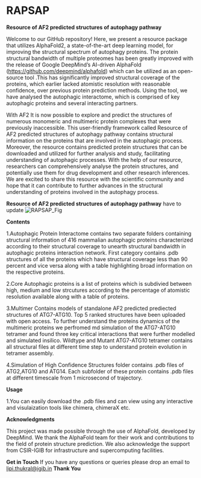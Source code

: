 # RAPSAP 

**Resource of AF2 predicted structures of autophagy pathway**

Welcome to our GitHub repository! Here, we present a resource package that utilizes AlphaFold2, a state-of-the-art deep learning model, for improving the structural spectrum of autophagy proteins. The protein structural bandwidth of multiple proteomes has been greatly improved with the release of Google DeepMind’s AI-driven AlphaFold (https://github.com/deepmind/alphafold) which can be utilized as an open-source tool .This  has significantly improved structural coverage of the proteins, which earlier lacked atomistic resolution with reasonable confidence, over previous protein prediction methods. Using the tool, we have analysed the autophagic interactome, which is comprised of key autophagic proteins and several interacting partners.

With AF2 It is now possible to explore and predict the structures of numerous monomeric and multimeric protein complexes that were previously inaccessible. 
This user-friendly framework called Resource of AF2 predicted structures of autophagy pathway contains structural information on the proteins that are involved in the autophagic process. Moreover, the resource contains predicted protein structures that can be downloaded and utilized for further analysis and study, facilitating understanding of autophagic processes. With the help of our resource, researchers can comprehensively analyse the protein structures, and potentially use them for drug development and other research inferences. We are excited to share this resource with the scientific community and hope that it can contribute to further advances in the structural understanding of proteins involved in the autophagy process.


**Resource of AF2 predicted structures of autophagy pathway** have to update
![RAPSAP_Fig](https://user-images.githubusercontent.com/65184350/229787425-64bf8d7b-4fa6-46c0-8623-86a652d126a1.png)


**Contents**

1.Autophagic Protein Interactome  contains two separate folders containing structural information of 416 mammalian autophagic proteins characterized according to their structural coverage to unearth structural bandwidth in autophagic proteins interaction network. First category contains .pdb structures of all the proteins which have structural coverage less than 90 percent and vice versa along with a table highlighting broad information on the respective proteins.

2.Core Autophagic proteins is a list of proteins which is subdivied between high, medium and low strcutures according to the percentage of atomistic resolution available along with a table of proteins.

3.Multimer Contains models of standalone AF2 predicted prediected structures of ATG7-ATG10. Top 5 ranked structures have been uploaded with open access. To further understand the proteins dynamics of the multimeric proteins we perfromed md simulation of the ATG7-ATG10 tetramer and found three key critical interactions that were further modelled and simulated insilico. Wildtype and Mutant ATG7-ATG10 tetramer contains all structural files at different time step to understand protein evolution in tetramer assembly.


4.Simulation of High Confidence Structures folder contains .pdb files of ATG2,ATG10 and ATG14. Each subfolder of these protein contains .pdb files at different timescale from 1 microsecond of trajectory.

**Usage**

1.You can easily download the .pdb files and can view using any interactive and visulaization tools like chimera, chimeraX etc.



**Acknowledgments**

This project was made possible through the use of AlphaFold, developed by DeepMind. We thank the AlphaFold team for their work and contributions to the field of protein structure prediction. We also acknowledge the support from CSIR-IGIB for infrastructure and supercomputing facilities.  

**Get in Touch**
If you have any questions or queries please drop an email to lipi.thukral@igib.in
**Thank You**

